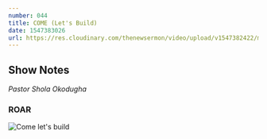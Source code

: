 ```yaml
---
number: 044
title: COME (Let's Build)
date: 1547383026
url: https://res.cloudinary.com/thenewsermon/video/upload/v1547382422/messages/13.01.2019_-_Pastor_Shola_Okodugha-_Come_II_-_Come_Series.mp3
---
```


## Show Notes
_Pastor Shola Okodugha_

### ROAR

![Come let's build](https://res.cloudinary.com/thenewsermon/image/upload/v1547380625/sermon%20display%20pictures/IMG-20190113-WA0001.jpg)